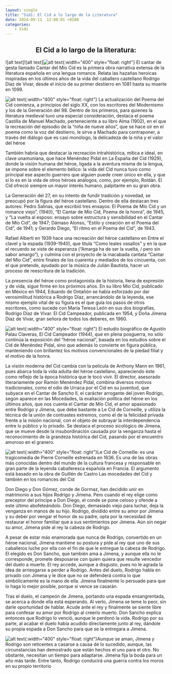 ```yaml
---
layout: single
title: "Sidi: El Cid a lo largo de la Literatura"
date: 2024-09-11  12:00:01 +0100
categories: 
    - Sidi
---
```

<center><h2>El Cid a lo largo de la literatura:</h2></center>



![alt text]![alt text]![alt text](<../assets/img/Primer folio del manuscrito del Cantar de mío Cid.jpg>){:width="400" style="float: right"} 
El cantar de gesta llamado Cantar del Mío Cid es la 
primera obra narrativa extensa de 
la literatura española en una lengua romance. 
Relata las hazañas heroicas inspiradas en los últimos 
años de la vida del caballero castellano Rodrigo Díaz 
de Vivar, desde el inicio de su primer destierro en 
1081 hasta su muerte en 1099.

![alt text](<../assets/img/La niña de nueve años  ante el Cid.jpg>){:width="400" style="float: right"}
La actualización del Poema del Cid comienza, a 
principios del siglo XX, con los escritores del 
Modernismo y los de la Generación del 98. Dentro de los 
primeros, para quienes la literatura medieval tuvo una 
especial consideración, destaca el poema Castilla de 
Manuel Machado, perteneciente a su libro Alma (1902), 
en el que la recreación del episodio de la “niña de 
nueve años”, que se hace oír en el poema como la voz 
del destierro, le sirve a Machado para contraponer, a 
través del diálogo que es casi monólogo, la delicadeza 
de la niña y el valor del héroe

También habría que destacar la recreación 
intrahistórica, mítica e ideal, en clave unamuniana, 
que hace Menéndez Pidal en La España del Cid (1929), 
donde la visión humana del héroe, ligada a la aventura 
misma de la lengua, se impone sobre el elemento bélico: 
la vida del Cid nunca tuvo como principal ese aspecto 
guerrero que alguien puede creer único en ella, y   que 
si lo es en la vida de otros héroes análogos, como, por 
ejemplo, Roldán. El Cid ofreció siempre un mayor 
interés humano, palpitante en su gran obra.

La Generación del 27, en su intento de fundir tradición 
y novedad, se preocupó por la figura del héroe 
castellano. Dentro de ella destacan tres autores: Pedro 
Salinas, que escribió tres ensayos: El Poema de Mío Cid 
y un romance viejo”, (1940), “El Cantar de Mío Cid, 
Poema de la honra”, de 1945, y “La vuelta al esposo: 
ensayo sobre estructura y sensibilidad en el Cantar de 
Mío Cid”, de 1947; Dámaso Alonso, “Estilo y creación en 
el Poema del Cid”, de 1941; y Gerardo Diego, “El ritmo 
en el Poema del Cid”, de 1943. 

Rafael Alberti en 1939 hace una recreación del héroe 
castellano en Entre el clavel y la espada (1939-1940), 
que titula “Como leales vasallos” y en la que el 
recuerdo se viste de esperanza (“Amarga ha de ser la 
vuelta, / pero sin sabor amargo”), y culmina con el 
proyecto de la inacabada cantata “Cantar del Mío Cid”, 
entre finales de los cuarenta y mediados de los 
cincuenta, con el que pretende, ayudado por la música 
de Julián Bautista, hacer un proceso de reescritura de 
la tradición. 

La presencia del héroe como protagonista de la 
historia, llena de expresión y de vida, sigue firme en 
los próximos años.  En su libro Mío Cid, publicado en 
México en 1944, Eduardo de Ontañón se había esforzado 
por dar verosimilitud histórica a Rodrigo Díaz, 
arrancándolo de la leyenda, ese mismo ejemplo vital de 
su figura es el que guía los pasos de otros escritores, 
como sucede con María Teresa León en sus dos 
biografías, Rodrigo Díaz de Vivar. El Cid Campeador, 
publicada en 1954, y Doña Jimena Díaz de Vivar, gran 
señora de todos los deberes, en 1960.


![alt text](<../assets/img/El cid.JPG>){:width="400" style="float: right"} El estudio biográfico de Agustín Palau Claveras, El Cid 
Campeador (1944), que en plena posguerra, no sólo 
continúa la exposición del “héroe nacional”, basada en 
los estudios sobre el Cid de Menéndez Pidal, sino que 
además lo convierte en figura pública, manteniendo con 
brillantez los motivos convencionales de la piedad 
filial y el motivo de la honra. 

La visión moderna del Cid cambia con la película de 
Anthony Mann en 1961, pues abarca toda la vida adulta 
del héroe castellano, apareciendo éste como reflejo de 
la época histórica que le tocó vivir. El director, 
asesorado literariamente por Ramón Menéndez Pidal, 
combina diversos motivos tradicionales, como el odio de 
Urraca por el Cid en su juventud, que subyace en el 
Cantar de Sancho II, el carácter arrogante del joven 
Rodrigo, según aparece en las Mocedades, la exaltación 
política del héroe en los últimos años, que nos cuenta 
el Cantar de Mío Cid, el amor apasionado entre Rodrigo 
y Jimena, que debe bastante a Le Cid de Corneille, y 
utiliza la técnica de la unión de contrastes extremos, 
como el de la felicidad privada frente a la misión 
nacional, con el objeto de subrayar la interdependencia 
entre lo público y lo privado. Se destaca el proceso 
sicológico de Jimena, que se mueve desde la 
insubordinación causada por la venganza hasta el 
reconocimiento de la grandeza histórica del Cid, 
pasando por el encuentro amoroso en el granero. 

![alt text](<../assets/img/Le cid.JPG>){:width="400" style="float: right"}Le Cid de Corneille:   es una tragicomedia de Pierre 
Corneille estrenada  en 1636. Es una de las obras más 
conocidas dentro del mundo de la cultura francesa y 
responsable en gran parte de la leyenda caballeresca 
española en Francia.  El argumento está basado en la 
obra de Guillén de Castro Las mocedades del Cid y 
también en los romances del Cid

Don Diego y Don Gómez, conde de Gormaz, han decidido 
unir en matrimonio a sus hijos Rodrigo y Jimena. Pero 
cuando el rey elige como preceptor del príncipe a Don 
Diego, el conde se pone celoso y ofende a este último 
abofeteándolo. Don Diego, demasiado viejo para luchar, 
deja la venganza en manos de su hijo. Rodrigo, dividido 
entre su amor por Jimena y su deber por vengar el honor 
de su padre, opta por la necesidad de restaurar el 
honor familiar que a sus sentimientos por Jimena. Aún 
sin negar su amor, Jimena pide al rey la cabeza de 
Rodrigo.

A pesar de estar más enamorada que nunca de Rodrigo, 
convertido en un héroe nacional, Jimena mantiene su 
postura y pide al rey que uno de sus caballeros luche 
por ella con el fin de que le entregue la cabeza de 
Rodrigo. El elegido es Don Sancho, que también ama a 
Jimena, y aunque ella no le corresponde, promete 
desposarse con quien quiera que resulte vencedor del 
duelo a muerte. El rey accede, aunque a disgusto, pues 
no le agrada la idea de arriesgarse a perder a Rodrigo. 
Antes del duelo, Rodrigo habla en privado con Jimena y 
le dice que no se defenderá contra lo que 
simbólicamente es la mano de ella. Jimena finalmente lo 
persuade para que lo haga lo mejor posible, porque si 
vence se casarán.

Tras el duelo, el campeón de Jimena, portando una 
espada ensangrentada, se acerca a donde ella está 
esperando. Al verlo, Jimena se teme lo peor, sin darle 
oportunidad de hablar. Acude ante el rey y finalmente 
se siente libre para confesar su amor por Rodrigo al 
creerlo muerto. Don Sancho explica entonces que Rodrigo 
lo venció, aunque le perdonó la vida. Rodrigo por su 
parte, al acabar el duelo había acudido directamente 
junto al rey, dándole su propia espada a Don Sancho 
para que se la entregara a Jimena.


![alt text](<../assets/img/el gigante.JPG>){:width="400" style="float: right"}Aunque se aman, Jimena y Rodrigo son reticentes a 
casarse a causa de lo sucedido, aunque, las 
circunstancias han demostrado que están hechos el uno 
para el otro. No obstante, necesitan un tiempo para 
adaptarse. Jimena fija la boda para un año más tarde. 
Entre tanto, Rodrigo conducirá una guerra contra los 
moros en su propio territorio













 

 






 




